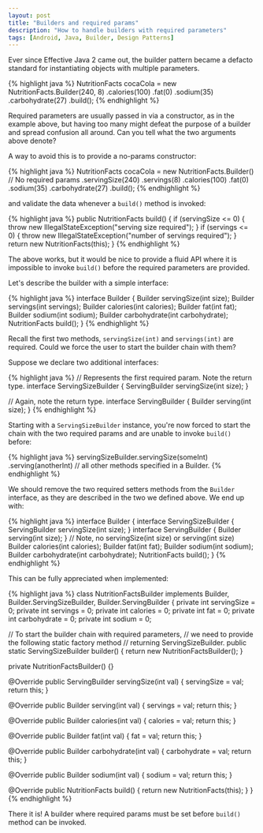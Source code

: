 ```yaml
---
layout: post
title: "Builders and required params"
description: "How to handle builders with required parameters"
tags: [Android, Java, Builder, Design Patterns]
---
```

Ever since Effective Java 2 came out, the builder pattern became a defacto standard for instantiating objects with multiple parameters.

{% highlight java %}
NutritionFacts cocaCola = new NutritionFacts.Builder(240, 8)
  .calories(100)
  .fat(0)
  .sodium(35)
  .carbohydrate(27)
  .build();
{% endhighlight %}

Required parameters are usually passed in via a constructor, as in the example above, but having too many might defeat the purpose of a builder and spread confusion all around. Can you tell what the two arguments above denote?

A way to avoid this is to provide a no-params constructor:

{% highlight java %}
NutritionFacts cocaCola = new NutritionFacts.Builder() // No required params
  .servingSize(240)
  .servings(8)
  .calories(100)
  .fat(0)
  .sodium(35)
  .carbohydrate(27)
  .build();
{% endhighlight %}

and validate the data whenever a `build()` method is invoked:

{% highlight java %}
public NutritionFacts build() {
  if (servingSize <= 0) {
    throw new IllegalStateException("serving size required");
  }
  if (servings <= 0) {
    throw new IllegalStateException("number of servings required");
  }
  return new NutritionFacts(this);
}
{% endhighlight %}

The above works, but it would be nice to provide a fluid API where it is impossible to invoke `build()` before the required parameters are provided.

Let's describe the builder with a simple interface:

{% highlight java %}
interface Builder {
  Builder servingSize(int size);
  Builder servings(int servings);
  Builder calories(int calories);
  Builder fat(int fat);
  Builder sodium(int sodium);
  Builder carbohydrate(int carbohydrate);
  NutritionFacts build();
}
{% endhighlight %}

Recall the first two methods, `servingSize(int)` and `servings(int)` are required. Could we force the user to start the builder chain with them? 

Suppose we declare two additional interfaces:

{% highlight java %}
// Represents the first required param. Note the return type.
interface ServingSizeBuilder { 
  ServingBuilder servingSize(int size);
}

// Again, note the return type.
interface ServingBuilder {
  Builder serving(int size);
}
{% endhighlight %}

Starting with a `ServingSizeBuilder` instance, you're now forced to start the chain with the two required params and are unable to invoke `build()` before:

{% highlight java %}
servingSizeBuilder.servingSize(someInt)
    .serving(anotherInt)
    // all other methods specified in a Builder.
{% endhighlight %}

We should remove the two required setters methods from the `Builder` interface, as they are described in the two we defined above. We end up with:

{% highlight java %}
interface Builder {
  interface ServingSizeBuilder { 
    ServingBuilder servingSize(int size);
  }
  interface ServingBuilder {
    Builder serving(int size);
  }
  // Note, no servingSize(int size) or serving(int size)
  Builder calories(int calories);
  Builder fat(int fat);
  Builder sodium(int sodium);
  Builder carbohydrate(int carbohydrate);
  NutritionFacts build();
}
{% endhighlight %}

This can be fully appreciated when implemented:

{% highlight java %}
class NutritionFactsBuilder implements Builder,
        Builder.ServingSizeBuilder, Builder.ServingBuilder {
  private int servingSize = 0;
  private int servings = 0;
  private int calories = 0;
  private int fat = 0;
  private int carbohydrate = 0;
  private int sodium = 0;

  // To start the builder chain with required parameters, 
  // we need to provide the following static factory method
  // returning ServingSizeBuilder.
  public static ServingSizeBuilder builder() {
    return new NutritionFactsBuilder();
  }

  private NutritionFactsBuilder() {}

  @Override public ServingBuilder servingSize(int val) {
    servingSize = val;
    return this;
  }

  @Override public Builder serving(int val) {
    servings = val;
    return this;
  }

  @Override public Builder calories(int val) {
    calories = val;
    return this;
  }

  @Override public Builder fat(int val) {
    fat = val;
    return this;
  }

  @Override public Builder carbohydrate(int val) {
    carbohydrate = val;
    return this;
  }

  @Override public Builder sodium(int val) {
    sodium = val;
    return this;
  }

  @Override public NutritionFacts build() {
    return new NutritionFacts(this);
  }
}
{% endhighlight %}

There it is! A builder where required params must be set before `build()` method can be invoked.